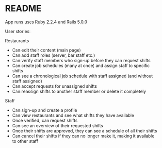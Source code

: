 # README

App runs uses Ruby 2.2.4 and Rails 5.0.0

User stories:

Restaurants
 - Can edit their content (main page)
 - Can add staff roles (server, bar staff etc.)
 - Can verify staff members who sign-up before they can request shifts
 - Can create job schedules (many at once) and assign staff to specific shifts
 - Can see a chronological job schedule with staff assigned (and without staff assigned)
 - Can accept requests for unassigned shifts
 - Can reassign shifts to another staff member or delete it completely

 Staff
 - Can sign-up and create a profile
 - Can view restaurants and see what shifts they have available
 - Once verified, can request shifts
 - Can see an overview of their requested shifts
 - Once their shifts are approved, they can see a schedule of all their shifts
 - Can cancel their shifts if they can no longer make it, making it available to other staff
